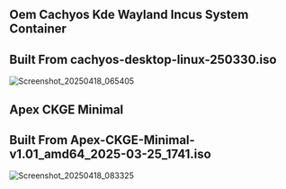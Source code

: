 ## Oem Cachyos Kde Wayland Incus System Container 

## Built From cachyos-desktop-linux-250330.iso

![Screenshot_20250418_065405](https://github.com/user-attachments/assets/c69b7189-3d7e-499c-9719-32b5a2dc2c67)

## Apex CKGE Minimal

## Built From Apex-CKGE-Minimal-v1.01_amd64_2025-03-25_1741.iso

![Screenshot_20250418_083325](https://github.com/user-attachments/assets/a135b1d1-fe69-4010-8a51-9faac3a1908e)
